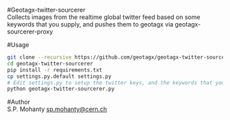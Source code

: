 #Geotagx-twitter-sourcerer   
Collects images from the realtime global twitter feed based on some keywords that you supply, and pushes them to geotagx via geotagx-sourcerer-proxy   

#Usage   
```bash
git clone --recursive https://github.com/geotagx/geotagx-twitter-sourcerer.git
cd geotagx-twitter-sourcerer
pip install -r requirements.txt
cp settings.py.default settings.py
# Edit settings.py to setup the twitter keys, and the keywords that you want to use to filter the twitter stream
python geotagx-twitter-sourcerer.py 
```

#Author   
S.P. Mohanty <sp.mohanty@cern.ch>   

